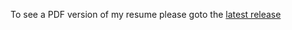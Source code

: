 To see a PDF version of my resume please goto the [latest release](https://github.com/bbrother/resume/releases/latest)